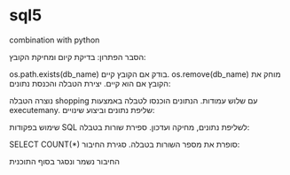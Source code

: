 # sql5
combination with python


הסבר הפתרון:
בדיקת קיום ומחיקת הקובץ:

os.path.exists(db_name) בודק אם הקובץ קיים.
os.remove(db_name) מוחק את הקובץ אם הוא קיים.
יצירת הטבלה והכנסת נתונים:

נוצרה הטבלה shopping עם שלוש עמודות.
הנתונים הוכנסו לטבלה באמצעות executemany.
שליפת נתונים וביצוע שינויים:

שימוש בפקודות SQL לשליפת נתונים, מחיקה ועדכון.
ספירת שורות בטבלה:

SELECT COUNT(*) סופרת את מספר השורות בטבלה.
סגירת החיבור:

החיבור נשמר ונסגר בסוף התוכנית
